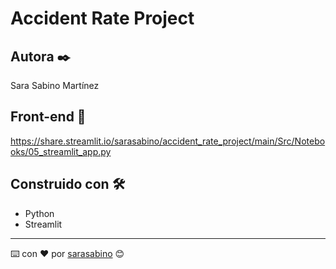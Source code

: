# Accident Rate Project


## Autora ✒️

Sara Sabino Martínez

## Front-end 🚀
https://share.streamlit.io/sarasabino/accident_rate_project/main/Src/Notebooks/05_streamlit_app.py

## Construido con 🛠️

* Python
* Streamlit


---
⌨️ con ❤️ por [sarasabino](https://github.com/sarasabino) 😊

